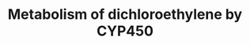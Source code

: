 ---
annotations:
- type: Pathway Ontology
  value: classic metabolic pathway
authors:
- Jacobwindsor
- Khanspers
- Fehrhart
- Egonw
- Elisa
- Mkutmon
- MaintBot
- Eweitz
description: 'This pathway describes the metabolism of dichloroethylene by Cytochrome
  P450 enzymes. Source: [http://www.kegg.jp/pathway/ko00980 KEGG Metabolism of xenobiotics
  by cytochrome P450].'
last-edited: 2021-05-22
organisms:
- Homo sapiens
redirect_from:
- /index.php/Pathway:WP3666
- /instance/WP3666
schema-jsonld:
- '@context': https://schema.org/
  '@id': https://wikipathways.github.io/pathways/WP3666.html
  '@type': Dataset
  creator:
    '@type': Organization
    name: WikiPathways
  description: 'This pathway describes the metabolism of dichloroethylene by Cytochrome
    P450 enzymes. Source: [http://www.kegg.jp/pathway/ko00980 KEGG Metabolism of xenobiotics
    by cytochrome P450].'
  keywords:
  - S-(2-Chloroacetyl)glutathione
  - Chloroacetyl chloride
  - S-(2,2-dichloro-1-hydroxy)-1-ethyl glutathione
  - 2,2-dichloro-1,1-ethanediol
  - CYP2E1
  - 2,2-Dichloroacetaldehyde
  - '2-S-Glutathionyl acetate '
  - 1,1-Dichloroethylene epoxide
  - 1,1-Dichloroethylene
  - glutathione S-transferase
  - Chloroacetic acid
  - 2-(S-Glutathionyl)acetyl chloride
  license: CC0
  name: Metabolism of dichloroethylene by CYP450
seo: CreativeWork
title: Metabolism of dichloroethylene by CYP450
wpid: WP3666
---